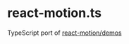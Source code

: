 # react-motion.ts
TypeScript port of [react-motion/demos](https://github.com/chenglou/react-motion/tree/master/demos)
